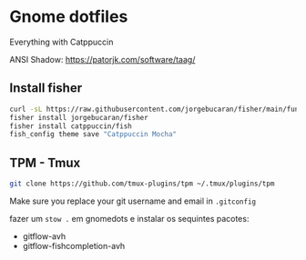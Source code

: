 # Gnome dotfiles

Everything with Catppuccin

ANSI Shadow: https://patorjk.com/software/taag/

## Install fisher

```bash
curl -sL https://raw.githubusercontent.com/jorgebucaran/fisher/main/functions/fisher.fish | source
fisher install jorgebucaran/fisher
fisher install catppuccin/fish
fish_config theme save "Catppuccin Mocha"
```

## TPM - Tmux

```bash
git clone https://github.com/tmux-plugins/tpm ~/.tmux/plugins/tpm
```

Make sure you replace your git username and email in `.gitconfig`

fazer um `stow .` em gnomedots e instalar os sequintes pacotes:
- gitflow-avh
- gitflow-fishcompletion-avh